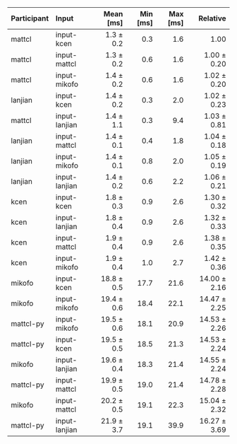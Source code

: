 | Participant | Input | Mean [ms] | Min [ms] | Max [ms] | Relative |
|:---|:---|---:|---:|---:|---:|
| mattcl | input-kcen | 1.3 ± 0.2 | 0.3 | 1.6 | 1.00 |
| mattcl | input-mattcl | 1.3 ± 0.2 | 0.6 | 1.6 | 1.00 ± 0.20 |
| mattcl | input-mikofo | 1.4 ± 0.2 | 0.6 | 1.6 | 1.02 ± 0.20 |
| lanjian | input-kcen | 1.4 ± 0.2 | 0.3 | 2.0 | 1.02 ± 0.23 |
| mattcl | input-lanjian | 1.4 ± 1.1 | 0.3 | 9.4 | 1.03 ± 0.81 |
| lanjian | input-mattcl | 1.4 ± 0.1 | 0.4 | 1.8 | 1.04 ± 0.18 |
| lanjian | input-mikofo | 1.4 ± 0.1 | 0.8 | 2.0 | 1.05 ± 0.19 |
| lanjian | input-lanjian | 1.4 ± 0.2 | 0.6 | 2.2 | 1.06 ± 0.21 |
| kcen | input-kcen | 1.8 ± 0.3 | 0.9 | 2.6 | 1.30 ± 0.32 |
| kcen | input-lanjian | 1.8 ± 0.4 | 0.9 | 2.6 | 1.32 ± 0.33 |
| kcen | input-mattcl | 1.9 ± 0.4 | 0.9 | 2.6 | 1.38 ± 0.35 |
| kcen | input-mikofo | 1.9 ± 0.4 | 1.0 | 2.7 | 1.42 ± 0.36 |
| mikofo | input-kcen | 18.8 ± 0.5 | 17.7 | 21.6 | 14.00 ± 2.16 |
| mikofo | input-mikofo | 19.4 ± 0.6 | 18.4 | 22.1 | 14.47 ± 2.25 |
| mattcl-py | input-mikofo | 19.5 ± 0.6 | 18.1 | 20.9 | 14.53 ± 2.26 |
| mattcl-py | input-kcen | 19.5 ± 0.5 | 18.5 | 21.3 | 14.53 ± 2.24 |
| mikofo | input-lanjian | 19.6 ± 0.4 | 18.3 | 21.4 | 14.55 ± 2.24 |
| mattcl-py | input-mattcl | 19.9 ± 0.5 | 19.0 | 21.4 | 14.78 ± 2.28 |
| mikofo | input-mattcl | 20.2 ± 0.5 | 19.1 | 22.3 | 15.04 ± 2.32 |
| mattcl-py | input-lanjian | 21.9 ± 3.7 | 19.1 | 39.9 | 16.27 ± 3.69 |
